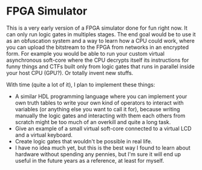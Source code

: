# FPGA Simulator

This is a very early version of a FPGA simulator done for fun right now. It can only run logic gates in multiples stages.
The end goal would be to use it as an obfuscation system and a way to learn how a CPU could work, where you can upload the bitstream to the FPGA from networks in an encrypted form.
For example you would be able to run your custom virtual asynchronous soft-core where the CPU decrypts itself its instructions for funny things and CTFs built only from logic gates that runs in parallel inside your host CPU (GPU?). Or totally invent new stuffs.

With time (quite a lot of it), I plan to implement these things:
-  A similar HDL programming language where you can implement your own truth tables to write your own kind of operators to interact with variables (or anything else you want to call it for), because writing manually the logic gates and interacting with them each others from scratch might be too much of an overkill and quite a long task.
- Give an example of a small virtual soft-core connected to a virtual LCD and a virtual keyboard.
- Create logic gates that wouldn't be possible in real life.
- I have no idea much yet, but this is the best way I found to learn about hardware without spending any pennies, but I'm sure it will end up useful in the future years as a reference, at least for myself.
